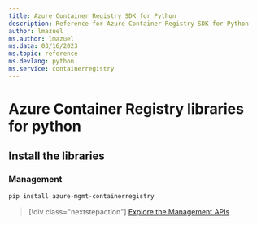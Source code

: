 ```yaml
---
title: Azure Container Registry SDK for Python
description: Reference for Azure Container Registry SDK for Python
author: lmazuel
ms.author: lmazuel
ms.data: 03/16/2023
ms.topic: reference
ms.devlang: python
ms.service: containerregistry
---
```

# Azure Container Registry libraries for python

## Install the libraries


### Management

```bash
pip install azure-mgmt-containerregistry
```
> [!div class="nextstepaction"]
> [Explore the Management APIs](/python/api/overview/azure/containerregistry/management)